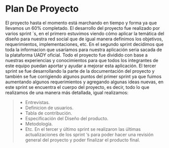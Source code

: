 # Plan De Proyecto
El proyecto hasta el momento está marchando en tiempo y forma ya que llevamos un 60% completado.
El desarrollo del proyecto fue realizado por varios sprint ´s, en el primero estuvimos viendo cómo aplicar la temática del diseño para nuestra red social que de igual manera definimos los objetivos, requerimientos, implementaciones, etc. 
En el segundo sprint decidimos que toda la informacion que usaríamos para nuestra aplicación seria sacada de la plataforma UADY oficial. Todo el proyecto fue dividido con base a nuestras experiencias y conocimientos para que todos los integrantes de este equipo puedan aportar y ayudar a mejorar esta aplicación.
El tercer sprint se fue desarrollando la parte de la documentación del proyecto  y también se fue corrigiendo algunos puntos del primer sprint ya que fuimos aumentando algunos requerimientos y agregando algunas ideas nuevas, en este sprint se encuentra el cuerpo del proyecto, es decir, todo lo que realizamos de una manera más detallada, igual realizamos:
> - Entrevistas.
> - Definicion de usuarios.
> - Tabla de contribución.
> - Especificación del Diseño del producto.
> - Metodología.
> - Etc.
En el tercer y último sprint se realizaron las últimas actualizaciones de los sprint ‘s para poder hacer una revisión general del proyecto y poder finalizar el producto final.
